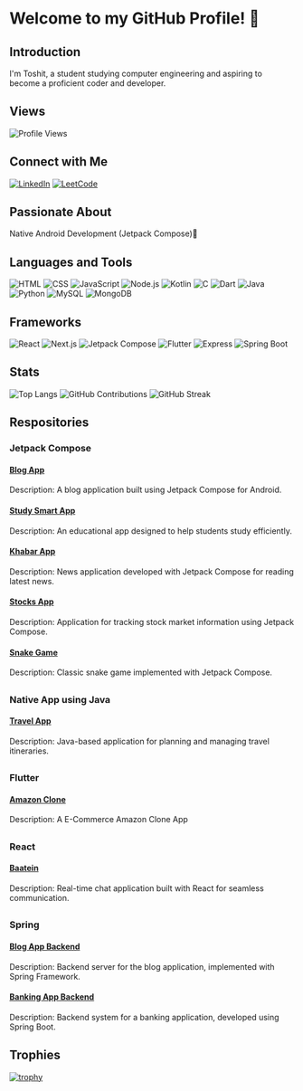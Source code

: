 # Welcome to my GitHub Profile! 👋

## Introduction
I'm Toshit, a student studying computer engineering and aspiring to become a proficient coder and developer.

## Views 
![Profile Views](https://komarev.com/ghpvc/?username=toshit-dh)

## Connect with Me
 [![LinkedIn](https://img.shields.io/badge/LinkedIn-Connect-blue)](https://www.linkedin.com/in/toshit-d-h-a2607b23b/)
 [![LeetCode](https://img.shields.io/badge/LeetCode-Compete-yellow)](https://leetcode.com/u/dato_19/)

## Passionate About
Native Android Development (Jetpack Compose)📱

## Languages and Tools
![HTML](https://img.shields.io/badge/-HTML-E34F26?logo=html5&logoColor=white)
![CSS](https://img.shields.io/badge/-CSS-1572B6?logo=css3&logoColor=white)
![JavaScript](https://img.shields.io/badge/-JavaScript-F7DF1E?logo=javascript&logoColor=black)
![Node.js](https://img.shields.io/badge/-Node.js-339933?logo=node.js&logoColor=white)
![Kotlin](https://img.shields.io/badge/-Kotlin-0095D5?logo=kotlin&logoColor=white)
![C](https://img.shields.io/badge/-C-A8B9CC?logo=c&logoColor=white)
![Dart](https://img.shields.io/badge/-Dart-0175C2?logo=dart&logoColor=white)
![Java](https://img.shields.io/badge/-Java-007396?logo=java&logoColor=white)
![Python](https://img.shields.io/badge/-Python-3776AB?logo=python&logoColor=white)
![MySQL](https://img.shields.io/badge/-MySQL-4479A1?logo=mysql&logoColor=white)
![MongoDB](https://img.shields.io/badge/-MongoDB-47A248?logo=mongodb&logoColor=white)

## Frameworks
![React](https://img.shields.io/badge/-React-61DAFB?logo=react&logoColor=white)
![Next.js](https://img.shields.io/badge/-Next.js-000000?logo=next.js&logoColor=white)
![Jetpack Compose](https://img.shields.io/badge/-Jetpack%20Compose-6200EE?logo=android&logoColor=white)
![Flutter](https://img.shields.io/badge/-Flutter-02569B?logo=flutter&logoColor=white)
![Express](https://img.shields.io/badge/-Express-000000?logo=express&logoColor=white)
![Spring Boot](https://img.shields.io/badge/-Spring%20Boot-6DB33F?logo=spring&logoColor=white)

## Stats
![Top Langs](https://github-readme-stats.vercel.app/api/top-langs/?username=toshit-dh&layout=compact)
![GitHub Contributions](https://github-readme-stats.vercel.app/api?username=toshit-dh&show_icons=true&line_height=27&count_private=true&theme=default)
![GitHub Streak](https://github-readme-streak-stats.herokuapp.com/?user=toshit-dh)


## Respositories


<div class="card" display="flex">
  <div class="container">
    <h3>Jetpack Compose</a></h3>
    <div class="card">
      <div class="container">
        <h4><a href="https://github.com/toshit-dh/blog-app-android">Blog App</a></h4>
        <p>Description: A blog application built using Jetpack Compose for Android.</p>
      </div>
    </div>
    <div class="card">
      <div class="container">
        <h4><a href="https://github.com/toshit-dh/study-smart-app">Study Smart App</a></h4>
        <p>Description: An educational app designed to help students study efficiently.</p>
      </div>
    </div>
    <div class="card">
      <div class="container">
        <h4><a href="https://github.com/toshit-dh/khabar-app">Khabar App</a></h4>
        <p>Description: News application developed with Jetpack Compose for reading latest news.</p>
      </div>
    </div>
    <div class="card">
      <div class="container">
        <h4><a href="https://github.com/toshit-dh/stock_app">Stocks App</a></h4>
        <p>Description: Application for tracking stock market information using Jetpack Compose.</p>
      </div>
    </div>
    <div class="card">
      <div class="container">
        <h4><a href="https://github.com/toshit-dh/snake-game">Snake Game</a></h4>
        <p>Description: Classic snake game implemented with Jetpack Compose.</p>
      </div>
    </div>
  </div>
</div>

##

<div class="card">
  <div class="container">
    <h3>Native App using Java</h3>
    <div class="card">
      <div class="container">
        <h4><a href="https://github.com/toshit-dh/travel-planner-app">Travel App</a></h4>
        <p>Description: Java-based application for planning and managing travel itineraries.</p>
      </div>
    </div>
  </div>
</div>

##

<div class="card">
  <div class="container">
    <h3>Flutter</h3>
    <div class="card">
      <div class="container">
        <h4><a href="https://github.com/toshit-dh/amazon-clone">Amazon Clone</a></h4>
        <p>Description: A E-Commerce Amazon Clone App</p>
      </div>
    </div>
  </div>
</div>

##

<div class="card">
  <div class="container">
    <h3>React</h3>
    <div class="card">
      <div class="container">
        <h4><a href="https://github.com/toshit-dh/realtime-chat-app">Baatein</a></h4>
        <p>Description: Real-time chat application built with React for seamless communication.</p>
      </div>
    </div>
  </div>
</div>

##

<div class="card">
  <div class="container">
    <h3>Spring</h3>
    <div class="card">
      <div class="container">
        <h4><a href="https://github.com/toshit-dh/blog-app-backend">Blog App Backend</a></h4>
        <p>Description: Backend server for the blog application, implemented with Spring Framework.</p>
      </div>
    </div>
    <div class="card">
      <div class="container">
        <h4><a href="https://github.com/toshit-dh/banking-app-backend">Banking App Backend</a></h4>
        <p>Description: Backend system for a banking application, developed using Spring Boot.</p>
      </div>
    </div>
  </div>
</div>

## Trophies

[![trophy](https://github-profile-trophy.vercel.app/?username=toshit-dh)](https://github.com/ryo-ma/github-profile-trophy)


